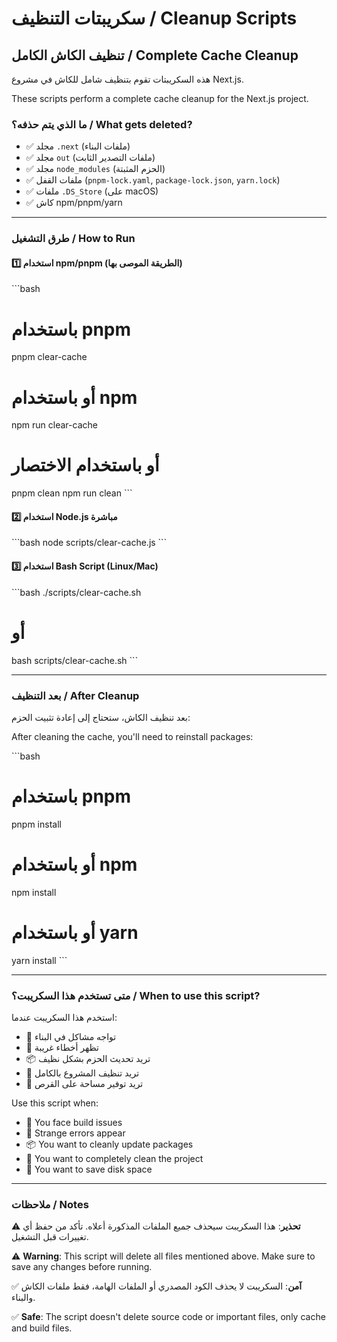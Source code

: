 # سكريبتات التنظيف / Cleanup Scripts

## تنظيف الكاش الكامل / Complete Cache Cleanup

هذه السكريبتات تقوم بتنظيف شامل للكاش في مشروع Next.js.

These scripts perform a complete cache cleanup for the Next.js project.

### ما الذي يتم حذفه؟ / What gets deleted?

- ✅ مجلد `.next` (ملفات البناء)
- ✅ مجلد `out` (ملفات التصدير الثابت)
- ✅ مجلد `node_modules` (الحزم المثبتة)
- ✅ ملفات القفل (`pnpm-lock.yaml`, `package-lock.json`, `yarn.lock`)
- ✅ ملفات `.DS_Store` (على macOS)
- ✅ كاش npm/pnpm/yarn

---

### طرق التشغيل / How to Run

#### 1️⃣ استخدام npm/pnpm (الطريقة الموصى بها)

\`\`\`bash
# باستخدام pnpm
pnpm clear-cache

# أو باستخدام npm
npm run clear-cache

# أو باستخدام الاختصار
pnpm clean
npm run clean
\`\`\`

#### 2️⃣ استخدام Node.js مباشرة

\`\`\`bash
node scripts/clear-cache.js
\`\`\`

#### 3️⃣ استخدام Bash Script (Linux/Mac)

\`\`\`bash
./scripts/clear-cache.sh

# أو
bash scripts/clear-cache.sh
\`\`\`

---

### بعد التنظيف / After Cleanup

بعد تنظيف الكاش، ستحتاج إلى إعادة تثبيت الحزم:

After cleaning the cache, you'll need to reinstall packages:

\`\`\`bash
# باستخدام pnpm
pnpm install

# أو باستخدام npm
npm install

# أو باستخدام yarn
yarn install
\`\`\`

---

### متى تستخدم هذا السكريبت؟ / When to use this script?

استخدم هذا السكريبت عندما:
- 🔄 تواجه مشاكل في البناء
- 🐛 تظهر أخطاء غريبة
- 📦 تريد تحديث الحزم بشكل نظيف
- 🧹 تريد تنظيف المشروع بالكامل
- 💾 تريد توفير مساحة على القرص

Use this script when:
- 🔄 You face build issues
- 🐛 Strange errors appear
- 📦 You want to cleanly update packages
- 🧹 You want to completely clean the project
- 💾 You want to save disk space

---

### ملاحظات / Notes

⚠️ **تحذير**: هذا السكريبت سيحذف جميع الملفات المذكورة أعلاه. تأكد من حفظ أي تغييرات قبل التشغيل.

⚠️ **Warning**: This script will delete all files mentioned above. Make sure to save any changes before running.

✅ **آمن**: السكريبت لا يحذف الكود المصدري أو الملفات الهامة، فقط ملفات الكاش والبناء.

✅ **Safe**: The script doesn't delete source code or important files, only cache and build files.
